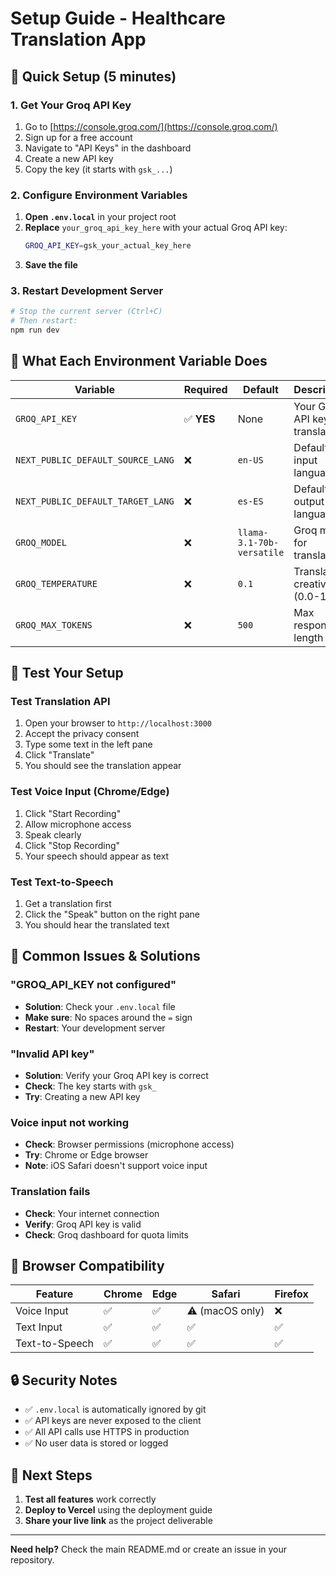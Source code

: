 # Setup Guide - Healthcare Translation App

## 🚀 Quick Setup (5 minutes)

### 1. Get Your Groq API Key

1. Go to [https://console.groq.com/](https://console.groq.com/)
2. Sign up for a free account
3. Navigate to "API Keys" in the dashboard
4. Create a new API key
5. Copy the key (it starts with `gsk_...`)

### 2. Configure Environment Variables

1. **Open `.env.local`** in your project root
2. **Replace** `your_groq_api_key_here` with your actual Groq API key:
   ```bash
   GROQ_API_KEY=gsk_your_actual_key_here
   ```
3. **Save the file**

### 3. Restart Development Server

```bash
# Stop the current server (Ctrl+C)
# Then restart:
npm run dev
```

## 🔧 What Each Environment Variable Does

| Variable | Required | Default | Description |
|----------|----------|---------|-------------|
| `GROQ_API_KEY` | ✅ **YES** | None | Your Groq API key for translation |
| `NEXT_PUBLIC_DEFAULT_SOURCE_LANG` | ❌ | `en-US` | Default input language |
| `NEXT_PUBLIC_DEFAULT_TARGET_LANG` | ❌ | `es-ES` | Default output language |
| `GROQ_MODEL` | ❌ | `llama-3.1-70b-versatile` | Groq model for translation |
| `GROQ_TEMPERATURE` | ❌ | `0.1` | Translation creativity (0.0-1.0) |
| `GROQ_MAX_TOKENS` | ❌ | `500` | Max response length |

## 🧪 Test Your Setup

### Test Translation API
1. Open your browser to `http://localhost:3000`
2. Accept the privacy consent
3. Type some text in the left pane
4. Click "Translate"
5. You should see the translation appear

### Test Voice Input (Chrome/Edge)
1. Click "Start Recording"
2. Allow microphone access
3. Speak clearly
4. Click "Stop Recording"
5. Your speech should appear as text

### Test Text-to-Speech
1. Get a translation first
2. Click the "Speak" button on the right pane
3. You should hear the translated text

## 🚨 Common Issues & Solutions

### "GROQ_API_KEY not configured"
- **Solution**: Check your `.env.local` file
- **Make sure**: No spaces around the `=` sign
- **Restart**: Your development server

### "Invalid API key"
- **Solution**: Verify your Groq API key is correct
- **Check**: The key starts with `gsk_`
- **Try**: Creating a new API key

### Voice input not working
- **Check**: Browser permissions (microphone access)
- **Try**: Chrome or Edge browser
- **Note**: iOS Safari doesn't support voice input

### Translation fails
- **Check**: Your internet connection
- **Verify**: Groq API key is valid
- **Check**: Groq dashboard for quota limits

## 📱 Browser Compatibility

| Feature | Chrome | Edge | Safari | Firefox |
|---------|--------|------|--------|---------|
| Voice Input | ✅ | ✅ | ⚠️ (macOS only) | ❌ |
| Text Input | ✅ | ✅ | ✅ | ✅ |
| Text-to-Speech | ✅ | ✅ | ✅ | ✅ |

## 🔒 Security Notes

- ✅ `.env.local` is automatically ignored by git
- ✅ API keys are never exposed to the client
- ✅ All API calls use HTTPS in production
- ✅ No user data is stored or logged

## 🚀 Next Steps

1. **Test all features** work correctly
2. **Deploy to Vercel** using the deployment guide
3. **Share your live link** as the project deliverable

---

**Need help?** Check the main README.md or create an issue in your repository.
